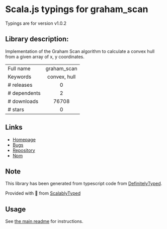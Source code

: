 
# Scala.js typings for graham_scan

Typings are for version v1.0.2

## Library description:
Implementation of the Graham Scan algorithm to calculate a convex hull from a given array of x, y coordinates.

|                    |                 |
| ------------------ | :-------------: |
| Full name          | graham_scan |
| Keywords           | convex, hull |
| # releases         | 0 |
| # dependents       | 2 |
| # downloads        | 76708 |
| # stars            | 0 |

## Links
- [Homepage](http://brian3kb.github.io/graham_scan_js)
- [Bugs](https://github.com/brian3kb/graham_scan_js/issues)
- [Repository](https://github.com/brian3kb/graham_scan_js)
- [Npm](https://www.npmjs.com/package/graham_scan)
    


## Note
This library has been generated from typescript code from [DefinitelyTyped](https://definitelytyped.org).

Provided with :purple_heart: from [ScalablyTyped](https://github.com/oyvindberg/ScalablyTyped)

## Usage
See [the main readme](../../readme.md) for instructions.


